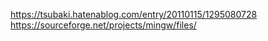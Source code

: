 https://tsubaki.hatenablog.com/entry/20110115/1295080728  
https://sourceforge.net/projects/mingw/files/
